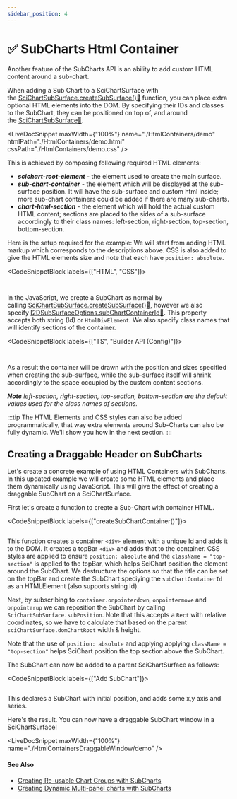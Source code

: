 ```yaml
---
sidebar_position: 4
---
```


# ✅ SubCharts Html Container

Another feature of the SubCharts API is an ability to add custom HTML content around a sub-chart.

When adding a Sub Chart to a SciChartSurface with the [SciChartSubSurface.createSubSurface():blue_book:](https://www.scichart.com/documentation/js/v4/typedoc/classes/scichartsubsurface.html#createsubsurface) function, you can place extra optional HTML elements into the DOM. By specifying their IDs and classes to the SubChart, they can be positioned on top of, and around the [SciChartSubSurface:blue_book:](https://www.scichart.com/documentation/js/current/typedoc/classes/scichartsubsurface.html).

<LiveDocSnippet maxWidth={"100%"} name="./HtmlContainers/demo" htmlPath="./HtmlContainers/demo.html" cssPath="./HtmlContainers/demo.css" />

This is achieved by composing following required HTML elements:      

*   _**scichart-root-element**_ - the element used to create the main surface.
*   _**sub-chart-container**_ - the element which will be displayed at the sub-surface position. It will have the sub-surface and custom html inside; more sub-chart containers could be added if there are many sub-charts.
*   _**chart-html-section**_ - the element which will hold the actual custom HTML content; sections are placed to the sides of a sub-surface accordingly to their class names: left-section, right-section, top-section, bottom-section.

Here is the setup required for the example: We will start from adding HTML markup which corresponds to the descriptions above. CSS is also added to give the HTML elements size and note that each have `position: absolute`.

<CodeSnippetBlock labels={["HTML", "CSS"]}>
```html {} showLineNumbers file=./HtmlContainers/demo.html
```
```css {} showLineNumbers file=./HtmlContainers/demo.css
```
</CodeSnippetBlock>


In the JavaScript, we create a SubChart as normal by calling [SciChartSubSurface.createSubSurface():blue_book:](https://www.scichart.com/documentation/js/v4/typedoc/classes/scichartsubsurface.html#createsubsurface), however we also specify [I2DSubSurfaceOptions.subChartContainerId:blue_book:](https://www.scichart.com/documentation/js/current/typedoc/interfaces/i2dsubsurfaceoptions.html#subchartcontainerid). This property accepts both string (Id) or `HtmlDivElement`. We also specify class names that will identify sections of the container.

<CodeSnippetBlock labels={["TS", "Builder API (Config)"]}>
```ts {12,15-19} showLineNumbers file=./HtmlContainers/demo.ts start=region_A_start end=region_A_end
```
```ts {19} showLineNumbers file=./HtmlContainers/demo.ts start=region_B_start end=region_B_end
```
</CodeSnippetBlock>

As a result the container will be drawn with the position and sizes specified when creating the sub-surface, while the sub-surface itself will shrink accordingly to the space occupied by the custom content sections.

_**Note** left-section, right-section, top-section, bottom-section are the default values used for the class names of sections._

:::tip
The HTML Elements and CSS styles can also be added programmatically, that way extra elements around Sub-Charts can also be fully dynamic. We'll show you how in the next section.
:::

Creating a Draggable Header on SubCharts
----------------------------------------

Let's create a concrete example of using HTML Containers with SubCharts. In this updated example we will create some HTML elements and place them dynamically using JavaScript. This will give the effect of creating a draggable SubChart on a SciChartSurface.

First let's create a function to create a Sub-Chart with container HTML.

<CodeSnippetBlock labels={["createSubChartContainer()"]}>
```js showLineNumbers file=./HtmlContainersDraggableWindow/demo.ts start=region_A_start end=region_A_end
```
</CodeSnippetBlock>

This function creates a container `<div>` element with a unique Id and adds it to the DOM. It creates a topBar `<div>` and adds that to the container. CSS styles are applied to ensure `position: absolute` and the `className = "top-section"` is applied to the topBar, which helps SciChart position the element around the SubChart. We destructure the options so that the title can be set on the topBar and create the SubChart speciying the `subChartContainerId` as an HTMLElement (also supports string Id).

Next, by subscribing to `container.onpointerdown`, `onpointermove` and `onpointerup` we can reposition the SubChart by calling `SciChartSubSurface.subPosition`. Note that this accepts a `Rect` with relative coordinates, so we have to calculate that based on the parent `sciChartSurface.domChartRoot` width & height.

Note that the use of `position: absolute` and applying applying `className = "top-section"` helps SciChart position the top section above the SubChart.

The SubChart can now be added to a parent SciChartSurface as follows:

<CodeSnippetBlock labels={["Add SubChart"]}>
```js showLineNumbers file=./HtmlContainersDraggableWindow/demo.ts start=region_B_start end=region_B_end
```
</CodeSnippetBlock>

This declares a SubChart with initial position, and adds some x,y axis and series.

Here's the result. You can now have a draggable SubChart window in a SciChartSurface!

<LiveDocSnippet maxWidth={"100%"} name="./HtmlContainersDraggableWindow/demo" />

#### See Also

* [Creating Re-usable Chart Groups with SubCharts](/docs/2d-charts/subcharts-api/example-reusable-chart-groups-with-sub-charts)
* [Creating Dynamic Multi-panel charts with SubCharts](/docs/2d-charts/subcharts-api/exampe-dynamic-multi-panel-charts-with-sub-charts)